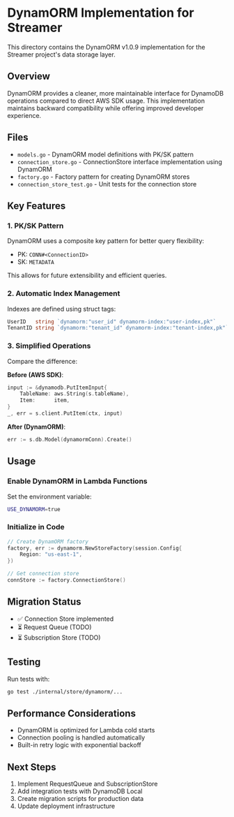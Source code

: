 # DynamORM Implementation for Streamer

This directory contains the DynamORM v1.0.9 implementation for the Streamer project's data storage layer.

## Overview

DynamORM provides a cleaner, more maintainable interface for DynamoDB operations compared to direct AWS SDK usage. This implementation maintains backward compatibility while offering improved developer experience.

## Files

- `models.go` - DynamORM model definitions with PK/SK pattern
- `connection_store.go` - ConnectionStore interface implementation using DynamORM
- `factory.go` - Factory pattern for creating DynamORM stores
- `connection_store_test.go` - Unit tests for the connection store

## Key Features

### 1. PK/SK Pattern
DynamORM uses a composite key pattern for better query flexibility:
- PK: `CONN#<ConnectionID>`
- SK: `METADATA`

This allows for future extensibility and efficient queries.

### 2. Automatic Index Management
Indexes are defined using struct tags:
```go
UserID   string `dynamorm:"user_id" dynamorm-index:"user-index,pk"`
TenantID string `dynamorm:"tenant_id" dynamorm-index:"tenant-index,pk"`
```

### 3. Simplified Operations
Compare the difference:

**Before (AWS SDK)**:
```go
input := &dynamodb.PutItemInput{
    TableName: aws.String(s.tableName),
    Item:      item,
}
_, err = s.client.PutItem(ctx, input)
```

**After (DynamORM)**:
```go
err := s.db.Model(dynamormConn).Create()
```

## Usage

### Enable DynamORM in Lambda Functions

Set the environment variable:
```bash
USE_DYNAMORM=true
```

### Initialize in Code
```go
// Create DynamORM factory
factory, err := dynamorm.NewStoreFactory(session.Config{
    Region: "us-east-1",
})

// Get connection store
connStore := factory.ConnectionStore()
```

## Migration Status

- ✅ Connection Store implemented
- ⏳ Request Queue (TODO)
- ⏳ Subscription Store (TODO)

## Testing

Run tests with:
```bash
go test ./internal/store/dynamorm/...
```

## Performance Considerations

- DynamORM is optimized for Lambda cold starts
- Connection pooling is handled automatically
- Built-in retry logic with exponential backoff

## Next Steps

1. Implement RequestQueue and SubscriptionStore
2. Add integration tests with DynamoDB Local
3. Create migration scripts for production data
4. Update deployment infrastructure 
